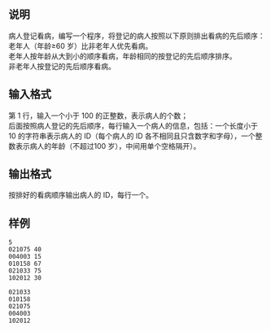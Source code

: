 <h2>说明</h2>

病人登记看病，编写一个程序，将登记的病人按照以下原则排出看病的先后顺序：<br />
老年人（年龄≥$60$ 岁）比非老年人优先看病。<br />
老年人按年龄从大到小的顺序看病，年龄相同的按登记的先后顺序排序。<br />
非老年人按登记的先后顺序看病。
<h2>输入格式</h2>

第 1 行，输入一个小于 $100$ 的正整数，表示病人的个数；<br>后面按照病人登记的先后顺序，每行输入一个病人的信息，包括：一个长度小于 $10$ 的字符串表示病人的 ID（每个病人的 ID 各不相同且只含数字和字母），一个整数表示病人的年龄（不超过$100$ 岁），中间用单个空格隔开）。

<h2>输出格式</h2>

按排好的看病顺序输出病人的 ID，每行一个。

<h2>样例</h2>
<pre><code class="language-input1">5
021075 40
004003 15
010158 67
021033 75
102012 30</code></pre><pre><code class="language-output1">021033
010158
021075
004003
102012</code></pre>
